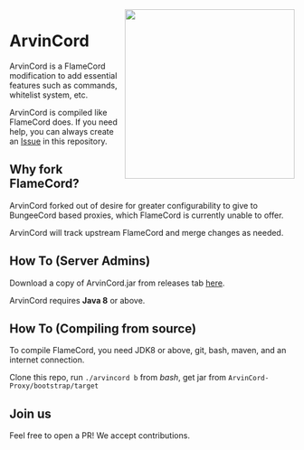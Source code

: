 <img src="https://cdn.discordapp.com/attachments/921098267029295104/921098438010101790/alvin2.png" height="300" align="right">

# ArvinCord
ArvinCord is a FlameCord modification to add essential features such as commands, whitelist system, etc.

ArvinCord is compiled like FlameCord does. If you need help, you can always create an [Issue](../../issues) in this repository.

## Why fork FlameCord?
ArvinCord forked out of desire for greater configurability to give to BungeeCord based proxies, which FlameCord is currently unable to offer.

ArvinCord will track upstream FlameCord and merge changes as needed.

## How To (Server Admins)
Download a copy of ArvinCord.jar from releases tab [here](../../releases).

ArvinCord requires **Java 8** or above.

## How To (Compiling from source)
To compile FlameCord, you need JDK8 or above, git, bash, maven, and an internet connection.

Clone this repo, run `./arvincord b` from *bash*, get jar from `ArvinCord-Proxy/bootstrap/target`

## Join us
Feel free to open a PR! We accept contributions.